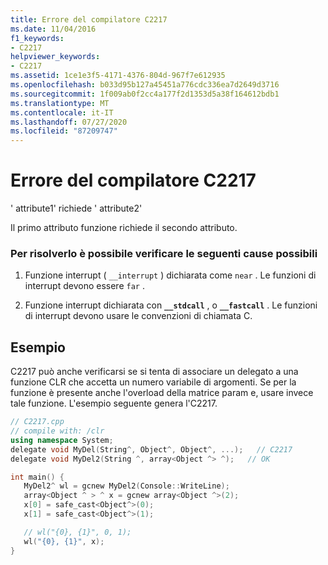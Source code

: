 ```yaml
---
title: Errore del compilatore C2217
ms.date: 11/04/2016
f1_keywords:
- C2217
helpviewer_keywords:
- C2217
ms.assetid: 1ce1e3f5-4171-4376-804d-967f7e612935
ms.openlocfilehash: b033d95b127a45451a776cdc336ea7d2649d3716
ms.sourcegitcommit: 1f009ab0f2cc4a177f2d1353d5a38f164612bdb1
ms.translationtype: MT
ms.contentlocale: it-IT
ms.lasthandoff: 07/27/2020
ms.locfileid: "87209747"
---
```

# <a name="compiler-error-c2217"></a>Errore del compilatore C2217

' attribute1' richiede ' attribute2'

Il primo attributo funzione richiede il secondo attributo.

### <a name="to-fix-by-checking-the-following-possible-causes"></a>Per risolverlo è possibile verificare le seguenti cause possibili

1. Funzione interrupt ( `__interrupt` ) dichiarata come `near` . Le funzioni di interrupt devono essere `far` .

1. Funzione interrupt dichiarata con **`__stdcall`** , o **`__fastcall`** . Le funzioni di interrupt devono usare le convenzioni di chiamata C.

## <a name="example"></a>Esempio

C2217 può anche verificarsi se si tenta di associare un delegato a una funzione CLR che accetta un numero variabile di argomenti. Se per la funzione è presente anche l'overload della matrice param e, usare invece tale funzione. L'esempio seguente genera l'C2217.

```cpp
// C2217.cpp
// compile with: /clr
using namespace System;
delegate void MyDel(String^, Object^, Object^, ...);   // C2217
delegate void MyDel2(String ^, array<Object ^> ^);   // OK

int main() {
   MyDel2^ wl = gcnew MyDel2(Console::WriteLine);
   array<Object ^ > ^ x = gcnew array<Object ^>(2);
   x[0] = safe_cast<Object^>(0);
   x[1] = safe_cast<Object^>(1);

   // wl("{0}, {1}", 0, 1);
   wl("{0}, {1}", x);
}
```
